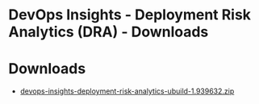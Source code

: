 
DevOps Insights - Deployment Risk Analytics (DRA) - Downloads
=============================================================

# Downloads

- [devops-insights-deployment-risk-analytics-ubuild-1.939632.zip](https://raw.githubusercontent.com/UrbanCode/IBM-UCB-PLUGINS/main/files/bluemix-deployment-risk-analytics/devops-insights-deployment-risk-analytics-ubuild-1.939632.zip)
